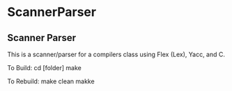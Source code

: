 # ScannerParser

Scanner Parser 
---------------
This is a scanner/parser for a compilers class using Flex (Lex), Yacc, and C. 


To Build:
    cd [folder]
    make

To Rebuild:
    make clean
    makke
  
                                                                                                                                                                    
